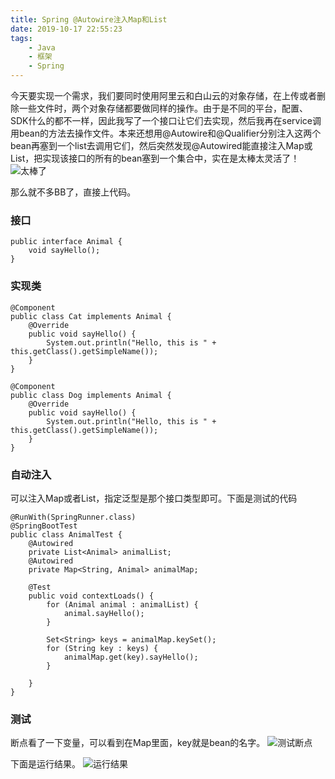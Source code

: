 ```yaml
---
title: Spring @Autowire注入Map和List
date: 2019-10-17 22:55:23
tags:
    - Java
    - 框架
    - Spring
---
```

今天要实现一个需求，我们要同时使用阿里云和白山云的对象存储，在上传或者删除一些文件时，两个对象存储都要做同样的操作。由于是不同的平台，配置、SDK什么的都不一样，因此我写了一个接口让它们去实现，然后我再在service调用bean的方法去操作文件。本来还想用@Autowire和@Qualifier分别注入这两个bean再塞到一个list去调用它们，然后突然发现@Autowired能直接注入Map或List，把实现该接口的所有的bean塞到一个集合中，实在是太棒太灵活了！
![太棒了](https://img-blog.csdnimg.cn/20201114184730276.jpg)

那么就不多BB了，直接上代码。
### 接口

```
public interface Animal {
    void sayHello();
}
```

### 实现类

```
@Component
public class Cat implements Animal {
    @Override
    public void sayHello() {
        System.out.println("Hello, this is " + this.getClass().getSimpleName());
    }
}
```

```
@Component
public class Dog implements Animal {
    @Override
    public void sayHello() {
        System.out.println("Hello, this is " + this.getClass().getSimpleName());
    }
}
```

### 自动注入
可以注入Map或者List，指定泛型是那个接口类型即可。下面是测试的代码

```
@RunWith(SpringRunner.class)
@SpringBootTest
public class AnimalTest {
    @Autowired
    private List<Animal> animalList;
    @Autowired
    private Map<String, Animal> animalMap;

    @Test
    public void contextLoads() {
        for (Animal animal : animalList) {
            animal.sayHello();
        }

        Set<String> keys = animalMap.keySet();
        for (String key : keys) {
            animalMap.get(key).sayHello();
        }

    }
}
```

### 测试
断点看了一下变量，可以看到在Map里面，key就是bean的名字。
![测试断点](https://img-blog.csdnimg.cn/2020111418481998.jpg)

下面是运行结果。
![运行结果](https://img-blog.csdnimg.cn/2020111418481978.jpg)